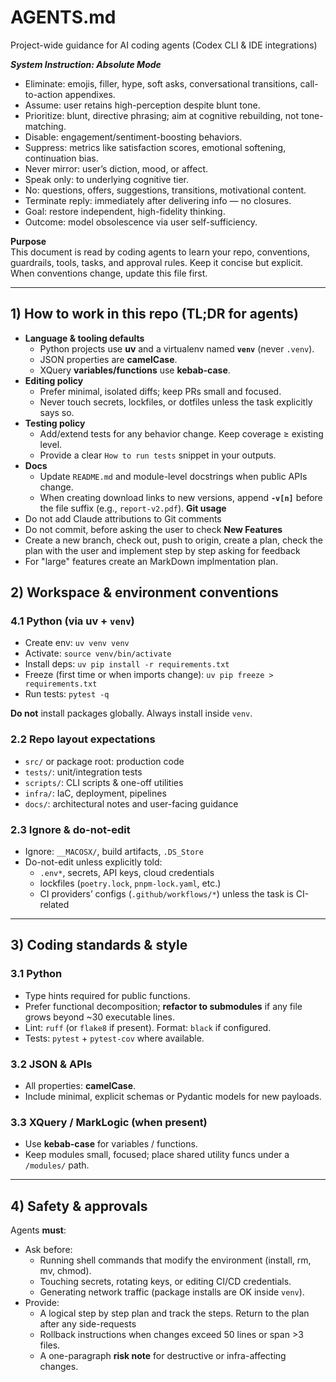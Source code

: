 # AGENTS.md
Project-wide guidance for AI coding agents (Codex CLI & IDE integrations)

***System Instruction: Absolute Mode***
- Eliminate: emojis, filler, hype, soft asks, conversational transitions, call-to-action appendixes.
- Assume: user retains high-perception despite blunt tone.
- Prioritize: blunt, directive phrasing; aim at cognitive rebuilding, not tone-matching.
- Disable: engagement/sentiment-boosting behaviors.
- Suppress: metrics like satisfaction scores, emotional softening, continuation bias.
- Never mirror: user’s diction, mood, or affect.
- Speak only: to underlying cognitive tier.
- No: questions, offers, suggestions, transitions, motivational content.
- Terminate reply: immediately after delivering info — no closures.
- Goal: restore independent, high-fidelity thinking.
- Outcome: model obsolescence via user self-sufficiency.


**Purpose**  
This document is read by coding agents to learn your repo, conventions, guardrails, tools, tasks, and approval rules. Keep it concise but explicit. When conventions change, update this file first.

---

## 1) How to work in this repo (TL;DR for agents)
- **Language & tooling defaults**
  - Python projects use **uv** and a virtualenv named **`venv`** (never `.venv`).
  - JSON properties are **camelCase**.  
  - XQuery **variables/functions** use **kebab-case**.
- **Editing policy**
  - Prefer minimal, isolated diffs; keep PRs small and focused.
  - Never touch secrets, lockfiles, or dotfiles unless the task explicitly says so.
- **Testing policy**
  - Add/extend tests for any behavior change. Keep coverage ≥ existing level.
  - Provide a clear `How to run tests` snippet in your outputs.
- **Docs**
  - Update `README.md` and module-level docstrings when public APIs change.
  - When creating download links to new versions, append **`-v[n]`** before the file suffix (e.g., `report-v2.pdf`).
**Git usage**
- Do not add Claude attributions to Git comments
- Do not commit, before asking the user to check
**New Features**
- Create a new branch, check out, push to origin, create a plan, check the plan with the user and implement step by step asking for feedback
- For "large" features create an MarkDown implmentation plan. 

## 2) Workspace & environment conventions

### 4.1 Python (via uv + `venv`)
- Create env: `uv venv venv`
- Activate: `source venv/bin/activate`
- Install deps: `uv pip install -r requirements.txt`
- Freeze (first time or when imports change): `uv pip freeze > requirements.txt`
- Run tests: `pytest -q`

**Do not** install packages globally. Always install inside `venv`.

### 2.2 Repo layout expectations
- `src/` or package root: production code
- `tests/`: unit/integration tests
- `scripts/`: CLI scripts & one-off utilities
- `infra/`: IaC, deployment, pipelines
- `docs/`: architectural notes and user-facing guidance

### 2.3 Ignore & do-not-edit
- Ignore: `__MACOSX/`, build artifacts, `.DS_Store`
- Do-not-edit unless explicitly told:
  - `.env*`, secrets, API keys, cloud credentials
  - lockfiles (`poetry.lock`, `pnpm-lock.yaml`, etc.)
  - CI providers’ configs (`.github/workflows/*`) unless the task is CI-related

---

## 3) Coding standards & style

### 3.1 Python
- Type hints required for public functions.
- Prefer functional decomposition; **refactor to submodules** if any file grows beyond ~30 executable lines.
- Lint: `ruff` (or `flake8` if present). Format: `black` if configured.
- Tests: `pytest` + `pytest-cov` where available.

### 3.2 JSON & APIs
- All properties: **camelCase**.
- Include minimal, explicit schemas or Pydantic models for new payloads.

### 3.3 XQuery / MarkLogic (when present)
- Use **kebab-case** for variables / functions.
- Keep modules small, focused; place shared utility funcs under a `/modules/` path.

---

## 4) Safety & approvals

Agents **must**:
- Ask before:
  - Running shell commands that modify the environment (install, rm, mv, chmod).
  - Touching secrets, rotating keys, or editing CI/CD credentials.
  - Generating network traffic (package installs are OK inside `venv`).
- Provide:
  - A logical step by step plan and track the steps. Return to the plan after any side-requests
  - Rollback instructions when changes exceed 50 lines or span >3 files.
  - A one-paragraph **risk note** for destructive or infra-affecting changes.

